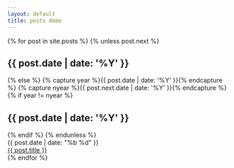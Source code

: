 ```yaml
---
layout: default
title: posts demo
---
```


<section class="post-list">
    <div class="container">
      {% for post in site.posts %}
        {% unless post.next %}
          <h2 class="category-title">{{ post.date | date: '%Y' }}</h2>
        {% else %}
          {% capture year %}{{ post.date | date: '%Y' }}{% endcapture %}
          {% capture nyear %}{{ post.next.date | date: '%Y' }}{% endcapture %}
          {% if year != nyear %}
            <h2 class="category-title">{{ post.date | date: '%Y' }}</h2>
          {% endif %}
        {% endunless %}
        <article class="post-item">
          <span class="post-meta date-label">{{ post.date | date: "%b %d" }}</span>
          <div class="article-title"><a class="post-link" href="{{ post.url | prepend: site.baseurl | prepend: site.url }}">{{ post.title }}</a></div>
        </article>
      {% endfor %}
    </div>
  
  </section>